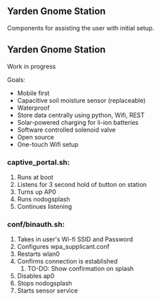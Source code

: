 ## Yarden Gnome Station

Components for assisting the user with initial setup.

## Yarden Gnome Station

Work in progress

Goals:
* Mobile first
* Capacitive soil moisture sensor (replaceable)
* Waterproof
* Store data centrally using python, Wifi, REST
* Solar-powered charging for li-ion batteries
* Software controlled solenoid valve
* Open source
* One-touch Wifi setup


### captive_portal.sh:
1. Runs at boot
1. Listens for 3 second hold of button on station
1. Turns up AP0
1. Runs nodogsplash
1. Continues listening

### conf/binauth.sh:
1. Takes in user's Wi-fi SSID and Password
1. Configures wpa_supplicant.conf
1. Restarts wlan0
1. Confirms connection is established
    1. TO-DO: Show confirmation on splash
1. Disables ap0
1. Stops nodogsplash
1. Starts sensor service